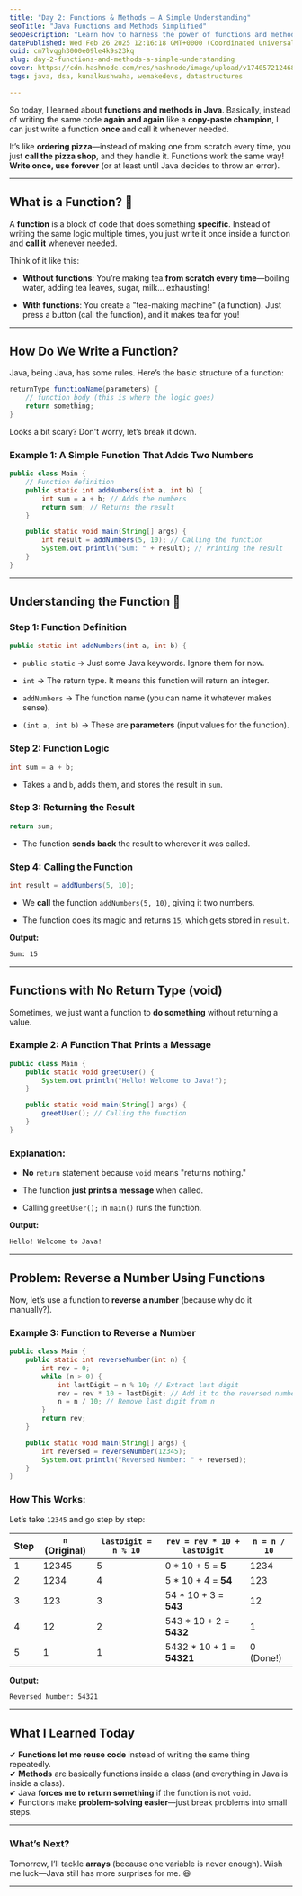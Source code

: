 ```yaml
---
title: "Day 2: Functions & Methods – A Simple Understanding"
seoTitle: "Java Functions and Methods Simplified"
seoDescription: "Learn how to harness the power of functions and methods in Java to streamline your code and automate tasks efficiently"
datePublished: Wed Feb 26 2025 12:16:18 GMT+0000 (Coordinated Universal Time)
cuid: cm7lvqgh3000e09le4k9s23kq
slug: day-2-functions-and-methods-a-simple-understanding
cover: https://cdn.hashnode.com/res/hashnode/image/upload/v1740572124681/d115776d-2e43-4fcf-a0b8-b1c25927314d.webp
tags: java, dsa, kunalkushwaha, wemakedevs, datastructures

---
```


So today, I learned about **functions and methods in Java**. Basically, instead of writing the same code **again and again** like a **copy-paste champion**, I can just write a function **once** and call it whenever needed.

It’s like **ordering pizza**—instead of making one from scratch every time, you just **call the pizza shop**, and they handle it. Functions work the same way! **Write once, use forever** (or at least until Java decides to throw an error).

---

## **What is a Function?** 🤔

A **function** is a block of code that does something **specific**. Instead of writing the same logic multiple times, you just write it once inside a function and **call it** whenever needed.

Think of it like this:

* **Without functions**: You’re making tea **from scratch every time**—boiling water, adding tea leaves, sugar, milk... exhausting!
    
* **With functions**: You create a "tea-making machine" (a function). Just press a button (call the function), and it makes tea for you!
    

---

## **How Do We Write a Function?**

Java, being Java, has some rules. Here’s the basic structure of a function:

```java
returnType functionName(parameters) {
    // function body (this is where the logic goes)
    return something; 
}
```

Looks a bit scary? Don't worry, let’s break it down.

### **Example 1: A Simple Function That Adds Two Numbers**

```java
public class Main {
    // Function definition
    public static int addNumbers(int a, int b) { 
        int sum = a + b; // Adds the numbers
        return sum; // Returns the result
    }

    public static void main(String[] args) {
        int result = addNumbers(5, 10); // Calling the function
        System.out.println("Sum: " + result); // Printing the result
    }
}
```

---

## **Understanding the Function** 👀

### **Step 1: Function Definition**

```java
public static int addNumbers(int a, int b) { 
```

* `public static` → Just some Java keywords. Ignore them for now.
    
* `int` → The return type. It means this function will return an integer.
    
* `addNumbers` → The function name (you can name it whatever makes sense).
    
* `(int a, int b)` → These are **parameters** (input values for the function).
    

### **Step 2: Function Logic**

```java
int sum = a + b;
```

* Takes `a` and `b`, adds them, and stores the result in `sum`.
    

### **Step 3: Returning the Result**

```java
return sum;
```

* The function **sends back** the result to wherever it was called.
    

### **Step 4: Calling the Function**

```java
int result = addNumbers(5, 10);
```

* We **call** the function `addNumbers(5, 10)`, giving it two numbers.
    
* The function does its magic and returns `15`, which gets stored in `result`.
    

**Output:**

```bash
Sum: 15
```

---

## **Functions with No Return Type (void)**

Sometimes, we just want a function to **do something** without returning a value.

### **Example 2: A Function That Prints a Message**

```java
public class Main {
    public static void greetUser() { 
        System.out.println("Hello! Welcome to Java!");
    }

    public static void main(String[] args) {
        greetUser(); // Calling the function
    }
}
```

### **Explanation:**

* **No** `return` statement because `void` means "returns nothing."
    
* The function **just prints a message** when called.
    
* Calling `greetUser();` in `main()` runs the function.
    

**Output:**

```bash
Hello! Welcome to Java!
```

---

## **Problem: Reverse a Number Using Functions**

Now, let’s use a function to **reverse a number** (because why do it manually?).

### **Example 3: Function to Reverse a Number**

```java
public class Main {
    public static int reverseNumber(int n) {
        int rev = 0;
        while (n > 0) {
            int lastDigit = n % 10; // Extract last digit
            rev = rev * 10 + lastDigit; // Add it to the reversed number
            n = n / 10; // Remove last digit from n
        }
        return rev;
    }

    public static void main(String[] args) {
        int reversed = reverseNumber(12345);
        System.out.println("Reversed Number: " + reversed);
    }
}
```

### **How This Works:**

Let’s take `12345` and go step by step:

| Step | `n` (Original) | `lastDigit = n % 10` | `rev = rev * 10 + lastDigit` | `n = n / 10` |
| --- | --- | --- | --- | --- |
| 1 | 12345 | 5 | 0 \* 10 + 5 = **5** | 1234 |
| 2 | 1234 | 4 | 5 \* 10 + 4 = **54** | 123 |
| 3 | 123 | 3 | 54 \* 10 + 3 = **543** | 12 |
| 4 | 12 | 2 | 543 \* 10 + 2 = **5432** | 1 |
| 5 | 1 | 1 | 5432 \* 10 + 1 = **54321** | 0 (Done!) |

**Output:**

```bash
Reversed Number: 54321
```

---

## **What I Learned Today**

✔ **Functions let me reuse code** instead of writing the same thing repeatedly.  
✔ **Methods** are basically functions inside a class (and everything in Java is inside a class).  
✔ Java **forces me to return something** if the function is not `void`.  
✔ Functions make **problem-solving easier**—just break problems into small steps.

---

### **What’s Next?**

Tomorrow, I’ll tackle **arrays** (because one variable is never enough). Wish me luck—Java still has more surprises for me. 😆

---